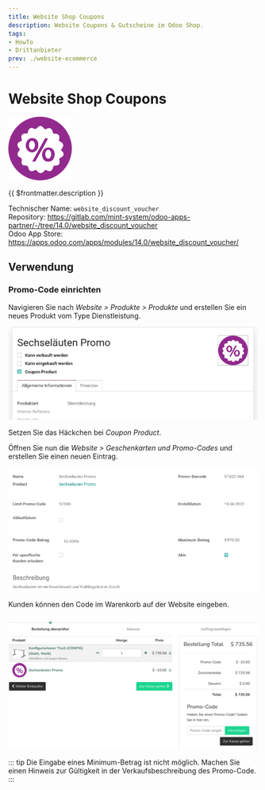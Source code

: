 ```yaml
---
title: Website Shop Coupons
description: Website Coupons & Gutscheine im Odoo Shop.
tags:
- HowTo
- Drittanbieter
prev: ./website-ecommerce
---
```

# Website Shop Coupons

![](attachments/icon_website_discount_voucher.png)

{{ $frontmatter.description }}

Technischer Name: `website_discount_voucher`\
Repository: <https://gitlab.com/mint-system/odoo-apps-partner/-/tree/14.0/website_discount_voucher>\
Odoo App Store: <https://apps.odoo.com/apps/modules/14.0/website_discount_voucher/>

## Verwendung

### Promo-Code einrichten

Navigieren Sie nach *Website > Produkte > Produkte* und erstellen Sie ein neues Produkt vom Type Dienstleistung.

![](attachments/Website%20Coupons%20&%20Vouchers%20in%20Odoo%20Shop%20ProdScreenshot%20from%202022-04-19%2016-49-14ukt.png)

Setzen Sie das Häckchen bei *Coupon Product*.

Öffnen Sie nun die *Website > Geschenkarten und Promo-Codes* und erstellen Sie einen neuen Eintrag.

![](attachments/Website%20Coupons%20&%20Vouchers%20in%20Odoo%20Shop%20Promo-Code.png)

Kunden können den Code im Warenkorb auf der Website eingeben.

![](attachments/Website%20Coupons%20&%20Vouchers%20in%20Odoo%20Shop%20Warenkorb.png)

::: tip
Die Eingabe eines Minimum-Betrag ist nicht möglich. Machen Sie einen Hinweis zur Gültigkeit in der Verkaufsbeschreibung des Promo-Code.
:::